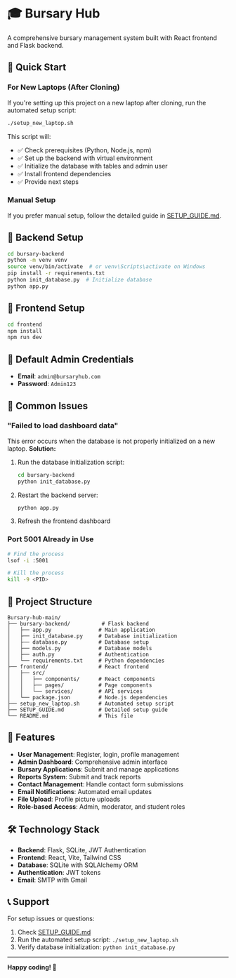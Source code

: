 # 🎓 Bursary Hub

A comprehensive bursary management system built with React frontend and Flask backend.

## 🚀 Quick Start

### For New Laptops (After Cloning)

If you're setting up this project on a new laptop after cloning, run the automated setup script:

```bash
./setup_new_laptop.sh
```

This script will:
- ✅ Check prerequisites (Python, Node.js, npm)
- ✅ Set up the backend with virtual environment
- ✅ Initialize the database with tables and admin user
- ✅ Install frontend dependencies
- ✅ Provide next steps

### Manual Setup

If you prefer manual setup, follow the detailed guide in [SETUP_GUIDE.md](SETUP_GUIDE.md).

## 🔧 Backend Setup

```bash
cd bursary-backend
python -m venv venv
source venv/bin/activate  # or venv\Scripts\activate on Windows
pip install -r requirements.txt
python init_database.py  # Initialize database
python app.py
```

## 🎨 Frontend Setup

```bash
cd frontend
npm install
npm run dev
```

## 🔐 Default Admin Credentials

- **Email**: `admin@bursaryhub.com`
- **Password**: `Admin123`

## 🚨 Common Issues

### "Failed to load dashboard data"

This error occurs when the database is not properly initialized on a new laptop. **Solution:**

1. Run the database initialization script:
   ```bash
   cd bursary-backend
   python init_database.py
   ```

2. Restart the backend server:
   ```bash
   python app.py
   ```

3. Refresh the frontend dashboard

### Port 5001 Already in Use

```bash
# Find the process
lsof -i :5001

# Kill the process
kill -9 <PID>
```

## 📁 Project Structure

```
Bursary-hub-main/
├── bursary-backend/          # Flask backend
│   ├── app.py               # Main application
│   ├── init_database.py     # Database initialization
│   ├── database.py          # Database setup
│   ├── models.py            # Database models
│   ├── auth.py              # Authentication
│   └── requirements.txt     # Python dependencies
├── frontend/                # React frontend
│   ├── src/
│   │   ├── components/      # React components
│   │   ├── pages/           # Page components
│   │   └── services/        # API services
│   └── package.json         # Node.js dependencies
├── setup_new_laptop.sh      # Automated setup script
├── SETUP_GUIDE.md           # Detailed setup guide
└── README.md                # This file
```

## 🎯 Features

- **User Management**: Register, login, profile management
- **Admin Dashboard**: Comprehensive admin interface
- **Bursary Applications**: Submit and manage applications
- **Reports System**: Submit and track reports
- **Contact Management**: Handle contact form submissions
- **Email Notifications**: Automated email updates
- **File Upload**: Profile picture uploads
- **Role-based Access**: Admin, moderator, and student roles

## 🛠️ Technology Stack

- **Backend**: Flask, SQLite, JWT Authentication
- **Frontend**: React, Vite, Tailwind CSS
- **Database**: SQLite with SQLAlchemy ORM
- **Authentication**: JWT tokens
- **Email**: SMTP with Gmail

## 📞 Support

For setup issues or questions:
1. Check [SETUP_GUIDE.md](SETUP_GUIDE.md)
2. Run the automated setup script: `./setup_new_laptop.sh`
3. Verify database initialization: `python init_database.py`

---

**Happy coding! 🚀**
